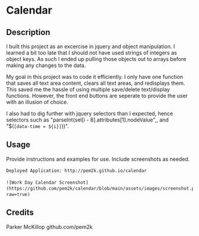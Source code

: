 # Calendar
## Description

I built this project as an excercise in jquery and object manipulation. I learned a bit too late that I should not have used strings of integers as object keys. As such I ended up pulling those objects out to arrays before making any changes to the data.

My goal in this project was to code it efficiently. I only have one function that saves all text area content, clears all text areas, and redisplays them. This saved me the hassle of using multiple save/delete text/display functions. However, the front end buttons are seperate to provide the user with an illusion of choice.

I also had to dig further with jquery selectors than I expected, hence selectors such as "parseInt(sel[i - 8].attributes[1].nodeValue",, and "$(`[data-time = ${i}]`))".

## Usage

Provide instructions and examples for use. Include screenshots as needed.

    Deployed Application: http://pem2k.github.io/calendar

    ![Work Day Calendar Screenshot](https://github.com/pem2k/calendar/blob/main/assets/images/screenshot.png?raw=true)

## Credits

Parker McKillop
github.com/pem2k
